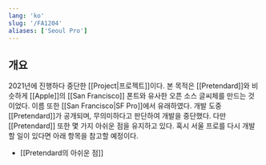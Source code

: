 ```yaml
---
lang: 'ko'
slug: '/FA1204'
aliases: ['Seoul Pro']
---
```


## 개요

2021년에 진행하다 중단한 [[Project|프로젝트]]이다.
본 목적은 [[Pretendard]]와 비슷하게 [[Apple]]의 [[San Francisco]] 폰트와 유사한 오픈 소스 글씨체를 만드는 것이었다.
이름 또한 [[San Francisco|SF Pro]]에서 유래하였다.
개발 도중 [[Pretendard]]가 공개되며, 무의미하다고 판단하여 개발을 중단했다.
다만 [[Pretendard]] 또한 몇 가지 아쉬운 점을 유지하고 있다.
혹시 서울 프로를 다시 개발할 일이 있다면 아래 항목을 참고할 예정이다.

- [[Pretendard의 아쉬운 점]]
